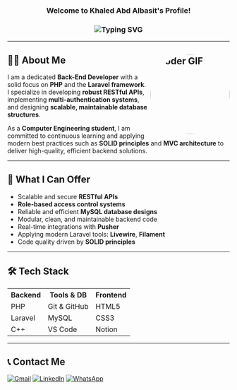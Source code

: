 <h3 align="center">
  Welcome to Khaled Abd Albasit's Profile!
<!--   <img src="https://media.giphy.com/media/hvRJCLFzcasrR4ia7z/giphy.gif" width="28"> -->
</h3>
<h3 align="center">
  <img src="https://readme-typing-svg.demolab.com?font=Kalam&weight=700&pause=1000&color=2196F3&center=true&width=435&lines=Back-End+Developer;Always+Learning+New+Things!" alt="Typing SVG" />
</h3>

---

## 🧑‍💻 About Me <img align="right" src="https://media.giphy.com/media/SWoSkN6DxTszqIKEqv/giphy.gif" alt="Coder GIF" width="180" height="180" style="border-radius: 50%;"/>

I am a dedicated **Back-End Developer** with a solid focus on **PHP** and the **Laravel framework**. I specialize in developing **robust RESTful APIs**, implementing **multi-authentication systems**, and designing **scalable, maintainable database structures**.

As a **Computer Engineering student**, I am committed to continuous learning and applying modern best practices such as **SOLID principles** and **MVC architecture** to deliver high-quality, efficient backend solutions.

---

## 🚀 What I Can Offer

- Scalable and secure **RESTful APIs**
- **Role-based access control systems**
- Reliable and efficient **MySQL database designs**
- Modular, clean, and maintainable backend code
- Real-time integrations with **Pusher**
- Applying modern Laravel tools: **Livewire**, **Filament**
- Code quality driven by **SOLID principles**

---

## 🛠️ Tech Stack

<table>
  <tr>
    <th>Backend</th>
    <th>Tools & DB</th>
    <th>Frontend</th>
  </tr>
  <tr>
    <td>PHP</td>
    <td>Git & GitHub</td>
    <td>HTML5</td>
  </tr>
  <tr>
    <td>Laravel</td>
    <td>MySQL</td>
    <td>CSS3</td>
  </tr>
  <tr>
    <td>C++</td>
    <td>VS Code</td>
    <td>Notion</td>
  </tr>
</table>

---

## 📞 Contact Me

[![Gmail](https://img.shields.io/badge/Gmail-D14836?style=for-the-badge&logo=gmail&logoColor=white)](mailto:kahlediabdelbasit@gmail.com)
[![LinkedIn](https://img.shields.io/badge/LinkedIn-0077B5?style=for-the-badge&logo=linkedin&logoColor=white)](https://www.linkedin.com/in/khaledabdelbasitahmed)
[![WhatsApp](https://img.shields.io/badge/-Whatsapp-075e54?style=for-the-badge&logo=Whatsapp&logoColor=white)](https://api.whatsapp.com/send?phone=01102047667)
